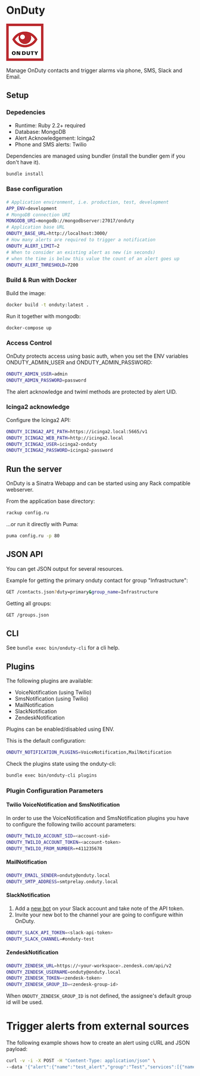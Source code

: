 # OnDuty

![OnDuty](public/images/onduty.png)

Manage OnDuty contacts and trigger alarms via phone, SMS, Slack and Email.

## Setup

### Depedencies

  - Runtime: Ruby 2.2+ required
  - Database: MongoDB
  - Alert Acknowledgement: Icinga2
  - Phone and SMS alerts: Twilio

Dependencies are managed using bundler (install the bundler gem if you don't have it).

```bash
bundle install
```

### Base configuration

```bash
# Application environment, i.e. production, test, development
APP_ENV=development
# MongoDB connection URI
MONGODB_URI=mongodb://mongodbserver:27017/onduty
# Application base URL
ONDUTY_BASE_URL=http://localhost:3000/
# How many alerts are required to trigger a notification
ONDUTY_ALERT_LIMIT=2
# When to consider an existing alert as new (in seconds)
# when the time is below this value the count of an alert goes up
ONDUTY_ALERT_THRESHOLD=7200
```

### Build & Run with Docker

Build the image:

```bash
docker build -t onduty:latest .
```

Run it together with mongodb:

```bash
docker-compose up
```

### Access Control

OnDuty protects access using basic auth, when you set the ENV variables ONDUTY_ADMIN_USER and ONDUTY_ADMIN_PASSWORD:

```bash
ONDUTY_ADMIN_USER=admin
ONDUTY_ADMIN_PASSWORD=password
```

The alert acknowledge and twiml methods are protected by alert UID.

### Icinga2 acknowledge

Configure the Icinga2 API:

```bash
ONDUTY_ICINGA2_API_PATH=https://icinga2.local:5665/v1
ONDUTY_ICINGA2_WEB_PATH=http://icinga2.local
ONDUTY_ICINGA2_USER=icinga2-onduty
ONDUTY_ICINGA2_PASSWORD=icinga2-password
```

## Run the server

OnDuty is a Sinatra Webapp and can be started using any Rack compatible webserver.

From the application base directory:

```bash
rackup config.ru
```

...or run it directly with Puma:

```bash
puma config.ru -p 80
```

## JSON API

You can get JSON output for several resources.

Example for getting the primary onduty contact for group "Infrastructure":
```bash
GET /contacts.json?duty=primary&group_name=Infrastructure
```

Getting all groups:
```bash
GET /groups.json
```

## CLI

See `bundle exec bin/onduty-cli` for a cli help.

## Plugins

The following plugins are available:
  - VoiceNotification (using Twilio)
  - SmsNotification (using Twilio)
  - MailNotification
  - SlackNotification
  - ZendeskNotification

Plugins can be enabled/disabled using ENV.

This is the default configuration:

```bash
ONDUTY_NOTIFICATION_PLUGINS=VoiceNotification,MailNotification
```

Check the plugins state using the onduty-cli:

```bash
bundle exec bin/onduty-cli plugins
```

### Plugin Configuration Parameters

#### Twilio VoiceNotification and SmsNotification

In order to use the VoiceNotification and SmsNotification plugins you have to configure the following twilio account parameters:

```bash
ONDUTY_TWILIO_ACCOUNT_SID=<account-sid>
ONDUTY_TWILIO_ACCOUNT_TOKEN=<account-token>
ONDUTY_TWILIO_FROM_NUMBER=+411235678
```

#### MailNotification

```bash
ONDUTY_EMAIL_SENDER=onduty@onduty.local
ONDUTY_SMTP_ADDRESS=smtprelay.onduty.local
```

#### SlackNotification

  1. Add a [new bot](https://my.slack.com/services/new/bot) on your Slack account and take note of the API token.
  2. Invite your new bot to the channel your are going to configure within OnDuty.

```bash
ONDUTY_SLACK_API_TOKEN=<slack-api-token>
ONDUTY_SLACK_CHANNEL=#onduty-test
```

#### ZendeskNotification

```bash
ONDUTY_ZENDESK_URL=https://<your-workspace>.zendesk.com/api/v2
ONDUTY_ZENDESK_USERNAME=onduty@onduty.local
ONDUTY_ZENDESK_TOKEN=<zendesk-token>
ONDUTY_ZENDESK_GROUP_ID=<zendesk-group-id>
```

When `ONDUTY_ZENDESK_GROUP_ID` is not defined, the assignee's default group id will be used.

# Trigger alerts from external sources

The following example shows how to create an alert using cURL and JSON payload:

```bash
curl -v -i -X POST -H "Content-Type: application/json" \
--data '{"alert":{"name":"test_alert","group":"Test","services":[{"name":"service1","host":"host1"},{"name":"service2","host":"host2"}]},"force":"false"}' \ 'http://admin:password@127.0.0.1:3000/alerts/new.json'
```
